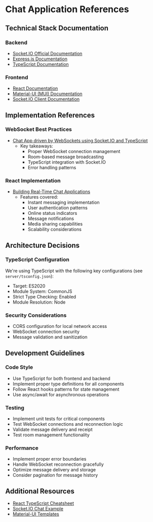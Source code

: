 # Chat Application References

## Technical Stack Documentation

### Backend
- [Socket.IO Official Documentation](https://socket.io/docs/v4/)
- [Express.js Documentation](https://expressjs.com/)
- [TypeScript Documentation](https://www.typescriptlang.org/docs/)

### Frontend
- [React Documentation](https://react.dev/)
- [Material-UI (MUI) Documentation](https://mui.com/material-ui/)
- [Socket.IO Client Documentation](https://socket.io/docs/v4/client-api/)

## Implementation References

### WebSocket Best Practices
- [Chat App driven by WebSockets using Socket.IO and TypeScript](https://medium.com/@edhalliwell/chat-app-driven-by-websockets-using-socket-io-and-typescript-ed49611d6077)
  - Key takeaways:
    - Proper WebSocket connection management
    - Room-based message broadcasting
    - TypeScript integration with Socket.IO
    - Error handling patterns

### React Implementation
- [Building Real-Time Chat Applications](https://sdlccorp.com/post/how-to-build-a-real-time-chat-app-with-react/)
  - Features covered:
    - Instant messaging implementation
    - User authentication patterns
    - Online status indicators
    - Message notifications
    - Media sharing capabilities
    - Scalability considerations

## Architecture Decisions

### TypeScript Configuration
We're using TypeScript with the following key configurations (see `server/tsconfig.json`):
- Target: ES2020
- Module System: CommonJS
- Strict Type Checking: Enabled
- Module Resolution: Node

### Security Considerations
- CORS configuration for local network access
- WebSocket connection security
- Message validation and sanitization

## Development Guidelines

### Code Style
- Use TypeScript for both frontend and backend
- Implement proper type definitions for all components
- Follow React hooks patterns for state management
- Use async/await for asynchronous operations

### Testing
- Implement unit tests for critical components
- Test WebSocket connections and reconnection logic
- Validate message delivery and receipt
- Test room management functionality

### Performance
- Implement proper error boundaries
- Handle WebSocket reconnection gracefully
- Optimize message delivery and storage
- Consider pagination for message history

## Additional Resources
- [React TypeScript Cheatsheet](https://github.com/typescript-cheatsheets/react)
- [Socket.IO Chat Example](https://github.com/socketio/chat-example)
- [Material-UI Templates](https://mui.com/material-ui/getting-started/templates/) 